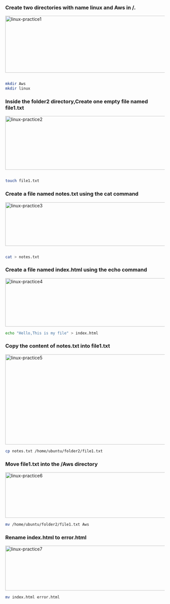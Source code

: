 ### Create two directories with name linux and Aws in /.
<img width="1910" height="180" alt="linux-practice1" src="https://github.com/user-attachments/assets/2d5ddecb-9d1c-4046-89b3-cf3c42fb00ec" />

```bash

mkdir Aws
mkdir linux
```
### Inside the folder2 directory,Create one empty file named file1.txt
<img width="1901" height="170" alt="linux-practice2" src="https://github.com/user-attachments/assets/6c4422a2-c9a8-45d2-9b15-a3a253b38109" />

```bash

touch file1.txt
```
### Create a file named notes.txt using the cat command
<img width="1899" height="138" alt="linux-practice3" src="https://github.com/user-attachments/assets/fcd5be5f-87cf-4a54-8bf4-c8a88a863ce4" />

```bash

cat > notes.txt
```
### Create a file named index.html using the echo command
<img width="1895" height="153" alt="linux-practice4" src="https://github.com/user-attachments/assets/2966aa83-71f1-4903-b575-9a94840080ed" />

```bash
echo "Hello,This is my file" > index.html
```
### Copy the content of notes.txt into file1.txt
<img width="1898" height="285" alt="linux-practice5" src="https://github.com/user-attachments/assets/af5a866f-6b92-4267-b58e-3d53f2852b6b" />

```bash
cp notes.txt /home/ubuntu/folder2/file1.txt
```
### Move file1.txt into the /Aws directory
<img width="1896" height="144" alt="linux-practice6" src="https://github.com/user-attachments/assets/3ad44dcd-c828-49e9-89be-f5ca710dca0f" />

```bash
mv /home/ubuntu/folder2/file1.txt Aws
```
### Rename index.html to error.html
<img width="1894" height="142" alt="linux-practice7" src="https://github.com/user-attachments/assets/7d88e8e6-fff8-4763-ab9c-e76ae87b11ff" />

```bash
mv index.html error.html
```

